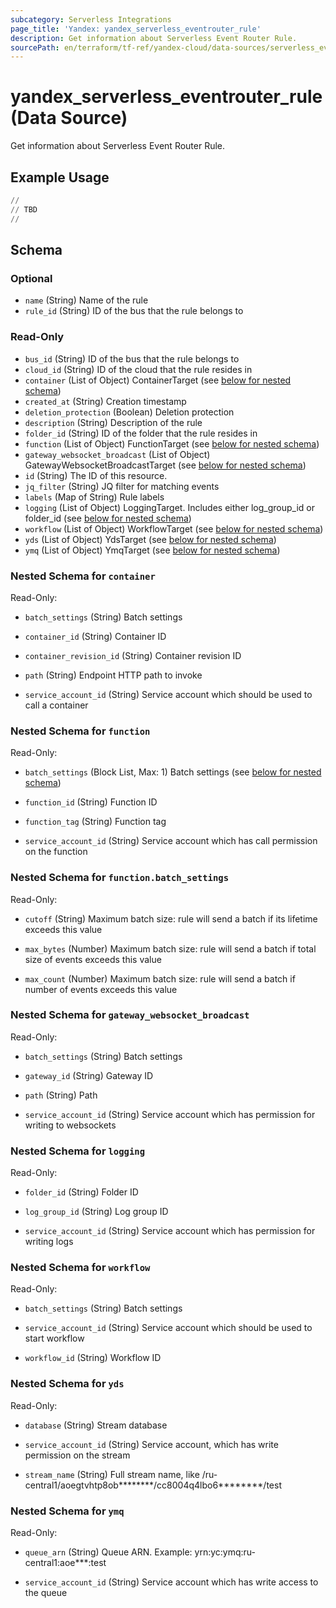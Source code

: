 ```yaml
---
subcategory: Serverless Integrations
page_title: 'Yandex: yandex_serverless_eventrouter_rule'
description: Get information about Serverless Event Router Rule.
sourcePath: en/terraform/tf-ref/yandex-cloud/data-sources/serverless_eventrouter_rule.md
---
```


# yandex_serverless_eventrouter_rule (Data Source)

Get information about Serverless Event Router Rule.



## Example Usage

```terraform
//
// TBD
//
```

<!-- schema generated by tfplugindocs -->
## Schema

### Optional

- `name` (String) Name of the rule
- `rule_id` (String) ID of the bus that the rule belongs to

### Read-Only

- `bus_id` (String) ID of the bus that the rule belongs to
- `cloud_id` (String) ID of the cloud that the rule resides in
- `container` (List of Object) ContainerTarget (see [below for nested schema](#nestedatt--container))
- `created_at` (String) Creation timestamp
- `deletion_protection` (Boolean) Deletion protection
- `description` (String) Description of the rule
- `folder_id` (String) ID of the folder that the rule resides in
- `function` (List of Object) FunctionTarget (see [below for nested schema](#nestedatt--function))
- `gateway_websocket_broadcast` (List of Object) GatewayWebsocketBroadcastTarget (see [below for nested schema](#nestedatt--gateway_websocket_broadcast))
- `id` (String) The ID of this resource.
- `jq_filter` (String) JQ filter for matching events
- `labels` (Map of String) Rule labels
- `logging` (List of Object) LoggingTarget. Includes either log_group_id or folder_id (see [below for nested schema](#nestedatt--logging))
- `workflow` (List of Object) WorkflowTarget (see [below for nested schema](#nestedatt--workflow))
- `yds` (List of Object) YdsTarget (see [below for nested schema](#nestedatt--yds))
- `ymq` (List of Object) YmqTarget (see [below for nested schema](#nestedatt--ymq))

<a id="nestedatt--container"></a>
### Nested Schema for `container`

Read-Only:

- `batch_settings` (String) Batch settings

- `container_id` (String) Container ID

- `container_revision_id` (String) Container revision ID

- `path` (String) Endpoint HTTP path to invoke

- `service_account_id` (String) Service account which should be used to call a container



<a id="nestedatt--function"></a>
### Nested Schema for `function`

Read-Only:

- `batch_settings` (Block List, Max: 1) Batch settings (see [below for nested schema](#nestedobjatt--function--batch_settings))

- `function_id` (String) Function ID

- `function_tag` (String) Function tag

- `service_account_id` (String) Service account which has call permission on the function


<a id="nestedobjatt--function--batch_settings"></a>
### Nested Schema for `function.batch_settings`

Read-Only:

- `cutoff` (String) Maximum batch size: rule will send a batch if its lifetime exceeds this value

- `max_bytes` (Number) Maximum batch size: rule will send a batch if total size of events exceeds this value

- `max_count` (Number) Maximum batch size: rule will send a batch if number of events exceeds this value




<a id="nestedatt--gateway_websocket_broadcast"></a>
### Nested Schema for `gateway_websocket_broadcast`

Read-Only:

- `batch_settings` (String) Batch settings

- `gateway_id` (String) Gateway ID

- `path` (String) Path

- `service_account_id` (String) Service account which has permission for writing to websockets



<a id="nestedatt--logging"></a>
### Nested Schema for `logging`

Read-Only:

- `folder_id` (String) Folder ID

- `log_group_id` (String) Log group ID

- `service_account_id` (String) Service account which has permission for writing logs



<a id="nestedatt--workflow"></a>
### Nested Schema for `workflow`

Read-Only:

- `batch_settings` (String) Batch settings

- `service_account_id` (String) Service account which should be used to start workflow

- `workflow_id` (String) Workflow ID



<a id="nestedatt--yds"></a>
### Nested Schema for `yds`

Read-Only:

- `database` (String) Stream database

- `service_account_id` (String) Service account, which has write permission on the stream

- `stream_name` (String) Full stream name, like /ru-central1/aoegtvhtp8ob********/cc8004q4lbo6********/test



<a id="nestedatt--ymq"></a>
### Nested Schema for `ymq`

Read-Only:

- `queue_arn` (String) Queue ARN. Example: yrn:yc:ymq:ru-central1:aoe***:test

- `service_account_id` (String) Service account which has write access to the queue

